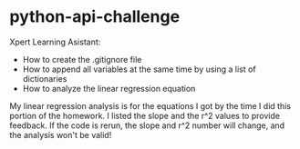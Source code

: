 # python-api-challenge

Xpert Learning Asistant:
* How to create the .gitignore file
* How to append all variables at the same time by using a list of dictionaries
* How to analyze the linear regression equation

My linear regression analysis is for the equations I got by the time I did this portion of the homework. I listed the slope and the r^2 values to provide feedback. If the code is rerun, the slope and r^2 number will change, and the analysis won't be valid!